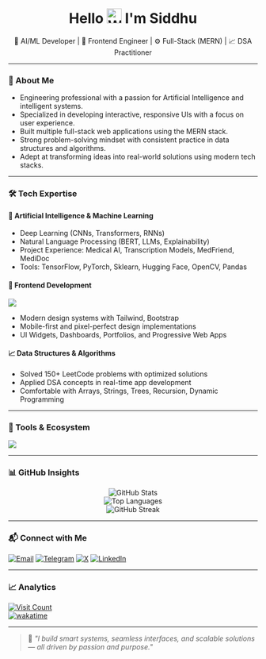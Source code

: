 <h1 align="center">Hello 
  <img src="https://raw.githubusercontent.com/Tarikul-Islam-Anik/Animated-Fluent-Emojis/master/Emojis/Hand%20gestures/Waving%20Hand.png" alt="Wave hand" width="30px" />
  I'm Siddhu
</h1>

<p align="center">
  🧠 AI/ML Developer | 🎨 Frontend Engineer | ⚙️ Full-Stack (MERN) | 📈 DSA Practitioner
</p>

---

### 🧠 About Me

- Engineering professional with a passion for Artificial Intelligence and intelligent systems.
- Specialized in developing interactive, responsive UIs with a focus on user experience.
- Built multiple full-stack web applications using the MERN stack.
- Strong problem-solving mindset with consistent practice in data structures and algorithms.
- Adept at transforming ideas into real-world solutions using modern tech stacks.

---

### 🛠️ Tech Expertise

#### 🔬 Artificial Intelligence & Machine Learning
- Deep Learning (CNNs, Transformers, RNNs)  
- Natural Language Processing (BERT, LLMs, Explainability)  
- Project Experience: Medical AI, Transcription Models, MedFriend, MediDoc  
- Tools: TensorFlow, PyTorch, Sklearn, Hugging Face, OpenCV, Pandas

#### 🎨 Frontend Development
![](https://skillicons.dev/icons?i=html,css,js,bootstrap,tailwind,react,flutter)
- Modern design systems with Tailwind, Bootstrap  
- Mobile-first and pixel-perfect design implementations  
- UI Widgets, Dashboards, Portfolios, and Progressive Web Apps  



#### 📈 Data Structures & Algorithms
- Solved 150+ LeetCode problems with optimized solutions  
- Applied DSA concepts in real-time app development  
- Comfortable with Arrays, Strings, Trees, Recursion, Dynamic Programming

---

### 🧰 Tools & Ecosystem

![](https://skillicons.dev/icons?i=git,github,npm,vite,vscode,vercel,netlify,figma,notion,neovim)

---

### 📊 GitHub Insights

<div align="center">
  <img src="https://github-readme-stats.vercel.app/api?username=siddhuparasa&show_icons=true&theme=highcontrast" alt="GitHub Stats" />
  <br>
  <img src="https://github-readme-stats.vercel.app/api/top-langs/?username=siddhuparasa&layout=compact&theme=highcontrast" alt="Top Languages" />
  <br>
  <img src="https://streak-stats.demolab.com?user=siddhuparasa&theme=highcontrast" alt="GitHub Streak" />
</div>

---

### 📬 Connect with Me

[![Email](https://img.shields.io/badge/Email-brown?style=for-the-badge&logo=gmail&logoColor=white)](mailto:siddhuparsa99@gmail.com)
[![Telegram](https://img.shields.io/badge/Telegram-%230088cc?style=for-the-badge&logo=telegram&logoColor=white)](https://t.me/siddhuparasa)
[![X](https://img.shields.io/badge/X-000000?style=for-the-badge&logo=x&logoColor=white)](https://twitter.com/siddhuparasa)
[![LinkedIn](https://img.shields.io/badge/LinkedIn-%230077B5?style=for-the-badge&logo=linkedin&logoColor=white)](https://www.linkedin.com/in/siddhu-parasa-a82866287/)

---

### 📈 Analytics

[![Visit Count](https://visitcount.itsvg.in/api?id=siddhuparasa&label=Profile%20Views&color=2&icon=0&pretty=true)](https://visitcount.itsvg.in)  
[![wakatime](https://wakatime.com/badge/user/2a09004f-d595-42b7-85dd-817e5de97c27.svg)](https://wakatime.com/@2a09004f-d595-42b7-85dd-817e5de97c27)

---

> 🚀 *"I build smart systems, seamless interfaces, and scalable solutions — all driven by passion and purpose."*
